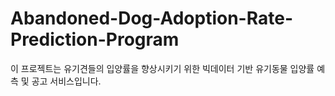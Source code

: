 # Abandoned-Dog-Adoption-Rate-Prediction-Program
이 프로젝트는 유기견들의 입양률을 향상시키기 위한 빅데이터 기반 유기동물 입양률 예측 및 공고 서비스입니다.
